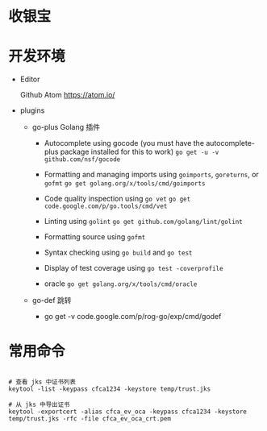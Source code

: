 收银宝
=========

# 开发环境

* Editor

    Github Atom https://atom.io/

* plugins

    + go-plus Golang 插件

        - Autocomplete using gocode (you must have the autocomplete-plus package installed for this to work)
            `go get -u -v github.com/nsf/gocode`

        - Formatting and managing imports using `goimports`, `goreturns`, or `gofmt`
            `go get golang.org/x/tools/cmd/goimports`

        - Code quality inspection using `go vet`
            `go get code.google.com/p/go.tools/cmd/vet`

        - Linting using `golint`
            `go get github.com/golang/lint/golint`

        - Formatting source using `gofmt`
        - Syntax checking using `go build` and `go test`
        - Display of test coverage using `go test -coverprofile`

        - oracle `go get golang.org/x/tools/cmd/oracle`

    + go-def 跳转

        - go get -v code.google.com/p/rog-go/exp/cmd/godef


# 常用命令

```shell

# 查看 jks 中证书列表
keytool -list -keypass cfca1234 -keystore temp/trust.jks

# 从 jks 中导出证书
keytool -exportcert -alias cfca_ev_oca -keypass cfca1234 -keystore temp/trust.jks -rfc -file cfca_ev_oca_crt.pem

```
